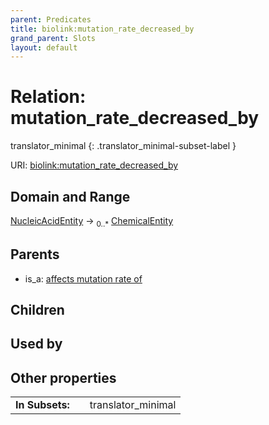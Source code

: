 ```yaml
---
parent: Predicates
title: biolink:mutation_rate_decreased_by
grand_parent: Slots
layout: default
---
```


# Relation: mutation_rate_decreased_by

translator_minimal
{: .translator_minimal-subset-label }




URI: [biolink:mutation_rate_decreased_by](https://w3id.org/biolink/vocab/mutation_rate_decreased_by)

## Domain and Range

[NucleicAcidEntity](NucleicAcidEntity.md) ->  <sub>0..*</sub> [ChemicalEntity](ChemicalEntity.md)

## Parents

 *  is_a: [affects mutation rate of](affects_mutation_rate_of.md)

## Children


## Used by


## Other properties

|  |  |  |
| --- | --- | --- |
| **In Subsets:** | | translator_minimal |

